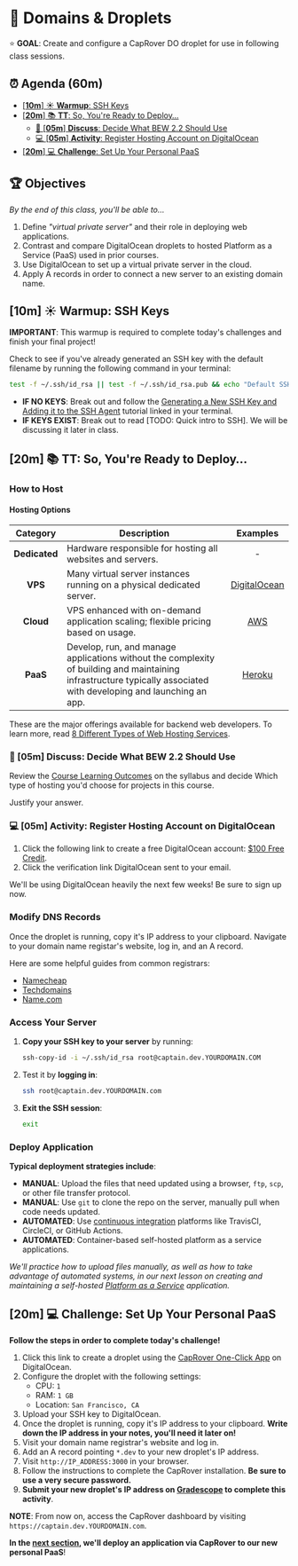 <!-- Run as a slideshow: reveal-md README.md -w -->
# 🐳 Domains & Droplets

⭐️ **GOAL**: Create and configure a CapRover DO droplet for use in following class sessions.

<!-- omit in toc -->
## ⏰ Agenda (60m)

- [[**10m**] ☀️ **Warmup**: SSH Keys](#10m-️-warmup-ssh-keys)
- [[**20m**] 📚 **TT**: So, You're Ready to Deploy&hellip;](#20m--tt-so-youre-ready-to-deploy)
  - [💬 [**05m**] **Discuss**: Decide What BEW 2.2 Should Use](#-05m-discuss-decide-what-bew-22-should-use)
  - [💻 [**05m**] **Activity**: Register Hosting Account on DigitalOcean](#-05m-activity-register-hosting-account-on-digitalocean)
- [[**20m**] 💻 **Challenge**: Set Up Your Personal PaaS](#20m--challenge-set-up-your-personal-paas)

<!-- > -->
<!-- omit in toc -->
## 🏆 Objectives

*By the end of this class, you'll be able to&hellip;*

1. Define _"virtual private server"_ and their role in deploying web applications.
1. Contrast and compare DigitalOcean droplets to hosted Platform as a Service (PaaS) used in prior courses.
1. Use DigitalOcean to set up a virtual private server in the cloud.
1. Apply A records in order to connect a new server to an existing domain name.

<!-- > -->

## [**10m**] ☀️ **Warmup**: SSH Keys

**IMPORTANT**: This warmup is required to complete today's challenges and finish your final project!

Check to see if you've already generated an SSH key with the default filename by running the following command in your terminal:

```sh
test -f ~/.ssh/id_rsa || test -f ~/.ssh/id_rsa.pub && echo "Default SSH keys not found. Use the following guide to create them before proceeding: https://help.github.com/en/github/authenticating-to-github/generating-a-new-ssh-key-and-adding-it-to-the-ssh-agent.
```

- **IF NO KEYS**: Break out and follow the [Generating a New SSH Key and Adding it to the SSH Agent] tutorial linked in your terminal.
- **IF KEYS EXIST**: Break out to read [TODO: Quick intro to SSH]. We will be discussing it later in class.

## [**20m**] 📚 **TT**: So, You're Ready to Deploy&hellip;

<!-- > -->

<!-- omit in toc -->
### How to Host

<!-- > -->

#### Hosting Options

| Category | Description | Examples |
| :-: | - | :-: |
| **Dedicated** | Hardware responsible for hosting all websites and servers. | - |
| **VPS** | Many virtual server instances running on a physical dedicated server. | [DigitalOcean] |
| **Cloud** | VPS enhanced with on-demand application scaling; flexible pricing based on usage. | [AWS] |
| **PaaS** | Develop, run, and manage applications without the complexity of building and maintaining infrastructure typically associated with developing and launching an app. | [Heroku] |

These are the major offerings available for backend web developers. To learn more, read [8 Different Types of Web Hosting Services](https://www.thebalancesmb.com/types-of-web-hosting-services-2532072).
<!-- > -->

### 💬 [**05m**] **Discuss**: Decide What BEW 2.2 Should Use

Review the [Course Learning Outcomes] on the syllabus and decide Which type of hosting you'd choose for projects in this course.

Justify your answer.

<!-- > -->

### 💻 [**05m**] **Activity**: Register Hosting Account on DigitalOcean

1. Click the following link to create a free DigitalOcean account: [$100 Free Credit].
1. Click the verification link DigitalOcean sent to your email.

We'll be using DigitalOcean heavily the next few weeks! Be sure to sign up now.

<!-- > -->

<!-- omit in toc -->
### Modify DNS Records

Once the droplet is running, copy it's IP address to your clipboard. Navigate to your domain name registar's website, log in, and an A record.

Here are some helpful guides from common registrars:

- [Namecheap]
- [Techdomains]
- [Name.com]

<!-- > -->

<!-- omit in toc -->
### Access Your Server

1. **Copy your SSH key to your server** by running:

    ```sh
    ssh-copy-id -i ~/.ssh/id_rsa root@captain.dev.YOURDOMAIN.COM
    ```

1. Test it by **logging in**:

    ```sh
    ssh root@captain.dev.YOURDOMAIN.com
    ```

1. **Exit the SSH session**:

    ```sh
    exit
    ```

<!-- > -->

<!-- omit in toc -->
### Deploy Application

**Typical deployment strategies include**:

- **MANUAL**: Upload the files that need updated using a browser, `ftp`, `scp`, or other file transfer protocol.
- **MANUAL**: Use `git` to clone the repo on the server, manually pull when code needs updated.
- **AUTOMATED**: Use [continuous integration] platforms like TravisCI, CircleCI, or GitHub Actions.
- **AUTOMATED**: Container-based self-hosted platform as a service applications.

_We'll practice how to upload files manually, as well as how to take advantage of automated systems, in our next lesson on creating and maintaining a self-hosted [Platform as a Service] application._

<!-- > -->

## [**20m**] 💻 **Challenge**: Set Up Your Personal PaaS

**Follow the steps in order to complete today's challenge!**

1. Click this link to create a droplet using the [CapRover One-Click App] on DigitalOcean.
1. Configure the droplet with the following settings:
    - CPU: `1`
    - RAM: `1 GB`
    - Location: `San Francisco, CA`
1. Upload your SSH key to DigitalOcean.
1. Once the droplet is running, copy it's IP address to your clipboard. **Write down the IP address in your notes, you'll need it later on!**
1. Visit your domain name registrar's website and log in.
1. Add an A record pointing `*.dev` to your new droplet's IP address.
1. Visit `http://IP_ADDRESS:3000` in your browser.
1. Follow the instructions to complete the CapRover installation. **Be sure to use a very secure password.**
1. **Submit your new droplet's IP address on [Gradescope] to complete this activity**.

**NOTE**: From now on, access the CapRover dashboard by visiting `https://captain.dev.YOURDOMAIN.com`.

**In the [next section], we'll deploy an application via CapRover to our new personal PaaS**!

<!-- do not edit below this line -->
[Gradescope]: https://www.gradescope.com/courses/133579
[DigitalOcean]: https://make.sc/digitalocean
[SSDNodes]: https://www.ssdnodes.com
[Heroku]: https://www.heroku.com
[AWS]: https://aws.amazon.com
[Wikipedia: Platform as a Service]: https://en.wikipedia.org/wiki/Platform_as_a_service
[Namecheap]: https://www.namecheap.com/support/knowledgebase/article.aspx/319/2237/how-can-i-set-up-an-a-address-record-for-my-domain
[Techdomains]: https://get.tech/faq#headingNine
[Name.com]: https://www.name.com/support/articles/115004893508-Adding-an-A-record
[Generating a New SSH Key and Adding it to the SSH Agent]: https://help.github.com/en/github/authenticating-to-github/generating-a-new-ssh-key-and-adding-it-to-the-ssh-agent
[$100 Free Credit]: https://make.sc/digitalocean
[Course Learning Outcomes]: https://make.sc/bew2.2#Learning-Outcomes
[continuous integration]: https://docs.google.com/presentation/d/18DNt9UXHaPUufQogj-mThiKpvhkJzXprnPmQtaptUp8
[Docker Hub]: https://hub.docker.com
[Platform as a Service]: PaaS.md
[CapRover One-Click App]: https://marketplace.digitalocean.com/apps/caprover
[next section]: PaaS.md
